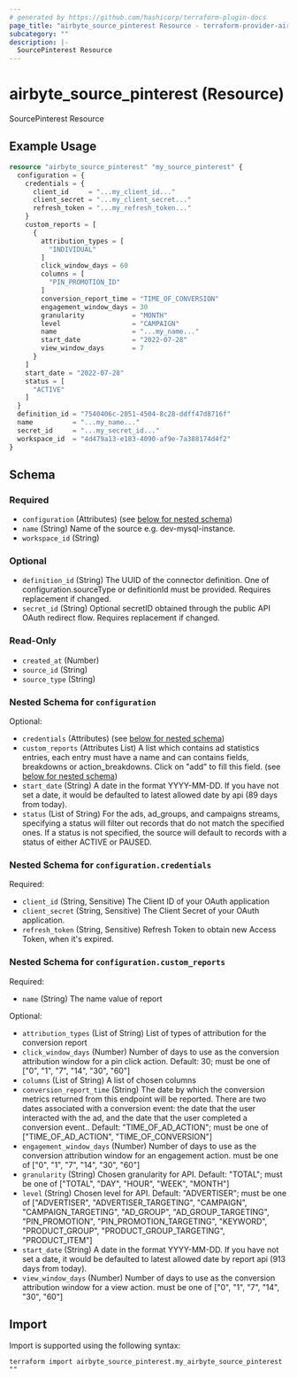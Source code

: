 ```yaml
---
# generated by https://github.com/hashicorp/terraform-plugin-docs
page_title: "airbyte_source_pinterest Resource - terraform-provider-airbyte"
subcategory: ""
description: |-
  SourcePinterest Resource
---
```


# airbyte_source_pinterest (Resource)

SourcePinterest Resource

## Example Usage

```terraform
resource "airbyte_source_pinterest" "my_source_pinterest" {
  configuration = {
    credentials = {
      client_id     = "...my_client_id..."
      client_secret = "...my_client_secret..."
      refresh_token = "...my_refresh_token..."
    }
    custom_reports = [
      {
        attribution_types = [
          "INDIVIDUAL"
        ]
        click_window_days = 60
        columns = [
          "PIN_PROMOTION_ID"
        ]
        conversion_report_time = "TIME_OF_CONVERSION"
        engagement_window_days = 30
        granularity            = "MONTH"
        level                  = "CAMPAIGN"
        name                   = "...my_name..."
        start_date             = "2022-07-28"
        view_window_days       = 7
      }
    ]
    start_date = "2022-07-28"
    status = [
      "ACTIVE"
    ]
  }
  definition_id = "7540406c-2051-4504-8c28-ddff47d8716f"
  name          = "...my_name..."
  secret_id     = "...my_secret_id..."
  workspace_id  = "4d479a13-e183-4090-af9e-7a388174d4f2"
}
```

<!-- schema generated by tfplugindocs -->
## Schema

### Required

- `configuration` (Attributes) (see [below for nested schema](#nestedatt--configuration))
- `name` (String) Name of the source e.g. dev-mysql-instance.
- `workspace_id` (String)

### Optional

- `definition_id` (String) The UUID of the connector definition. One of configuration.sourceType or definitionId must be provided. Requires replacement if changed.
- `secret_id` (String) Optional secretID obtained through the public API OAuth redirect flow. Requires replacement if changed.

### Read-Only

- `created_at` (Number)
- `source_id` (String)
- `source_type` (String)

<a id="nestedatt--configuration"></a>
### Nested Schema for `configuration`

Optional:

- `credentials` (Attributes) (see [below for nested schema](#nestedatt--configuration--credentials))
- `custom_reports` (Attributes List) A list which contains ad statistics entries, each entry must have a name and can contains fields, breakdowns or action_breakdowns. Click on "add" to fill this field. (see [below for nested schema](#nestedatt--configuration--custom_reports))
- `start_date` (String) A date in the format YYYY-MM-DD. If you have not set a date, it would be defaulted to latest allowed date by api (89 days from today).
- `status` (List of String) For the ads, ad_groups, and campaigns streams, specifying a status will filter out records that do not match the specified ones. If a status is not specified, the source will default to records with a status of either ACTIVE or PAUSED.

<a id="nestedatt--configuration--credentials"></a>
### Nested Schema for `configuration.credentials`

Required:

- `client_id` (String, Sensitive) The Client ID of your OAuth application
- `client_secret` (String, Sensitive) The Client Secret of your OAuth application.
- `refresh_token` (String, Sensitive) Refresh Token to obtain new Access Token, when it's expired.


<a id="nestedatt--configuration--custom_reports"></a>
### Nested Schema for `configuration.custom_reports`

Required:

- `name` (String) The name value of report

Optional:

- `attribution_types` (List of String) List of types of attribution for the conversion report
- `click_window_days` (Number) Number of days to use as the conversion attribution window for a pin click action. Default: 30; must be one of ["0", "1", "7", "14", "30", "60"]
- `columns` (List of String) A list of chosen columns
- `conversion_report_time` (String) The date by which the conversion metrics returned from this endpoint will be reported. There are two dates associated with a conversion event: the date that the user interacted with the ad, and the date that the user completed a conversion event.. Default: "TIME_OF_AD_ACTION"; must be one of ["TIME_OF_AD_ACTION", "TIME_OF_CONVERSION"]
- `engagement_window_days` (Number) Number of days to use as the conversion attribution window for an engagement action. must be one of ["0", "1", "7", "14", "30", "60"]
- `granularity` (String) Chosen granularity for API. Default: "TOTAL"; must be one of ["TOTAL", "DAY", "HOUR", "WEEK", "MONTH"]
- `level` (String) Chosen level for API. Default: "ADVERTISER"; must be one of ["ADVERTISER", "ADVERTISER_TARGETING", "CAMPAIGN", "CAMPAIGN_TARGETING", "AD_GROUP", "AD_GROUP_TARGETING", "PIN_PROMOTION", "PIN_PROMOTION_TARGETING", "KEYWORD", "PRODUCT_GROUP", "PRODUCT_GROUP_TARGETING", "PRODUCT_ITEM"]
- `start_date` (String) A date in the format YYYY-MM-DD. If you have not set a date, it would be defaulted to latest allowed date by report api (913 days from today).
- `view_window_days` (Number) Number of days to use as the conversion attribution window for a view action. must be one of ["0", "1", "7", "14", "30", "60"]

## Import

Import is supported using the following syntax:

```shell
terraform import airbyte_source_pinterest.my_airbyte_source_pinterest ""
```
